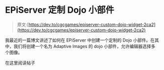 # EPiServer 定制 Dojo 小部件

> 原文:[https://dev.to/cgcgames/episerver-custom-dojo-widget-2ca2](https://dev.to/cgcgames/episerver-custom-dojo-widget-2ca2)

我最近的一篇博文讲述了如何在 EPiServer 中创建一个定制的 Dojo 小部件。在其中，我们将创建一个名为 Adaptive Images 的 dojo 小部件，允许编辑器选择多个图像。

在这里阅读帖子